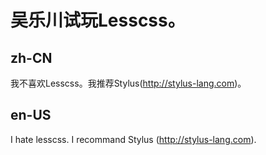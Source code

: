 # 吴乐川试玩Lesscss。

## zh-CN

我不喜欢Lesscss。我推荐Stylus(http://stylus-lang.com)。

## en-US

I hate lesscss. I recommand Stylus (http://stylus-lang.com).

